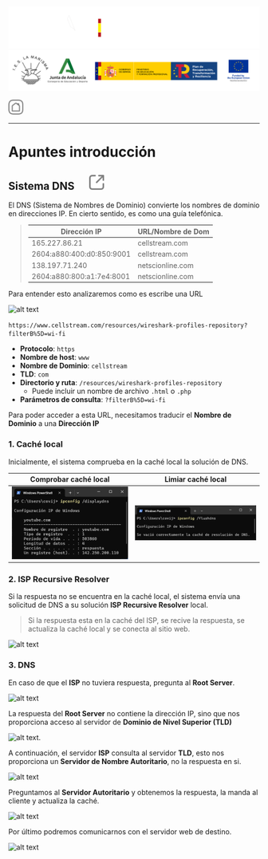 ![](/.resGen/_bannerD.png#gh-dark-mode-only)
![](/.resGen/_bannerL.png#gh-light-mode-only)

<a href="/README.md"><img src="/.resGen/_back.svg" width="30"></a>

---

# Apuntes introducción

## Sistema DNS &nbsp;&nbsp;&nbsp;&nbsp;&nbsp;<a href="https://www.cellstream.com/2017/07/19/the-dns-system-in-depth/"><img src="/.resGen/_link.svg" width="30"></a>


El DNS (Sistema de Nombres de Dominio) convierte los nombres de dominio en direcciones IP. En cierto sentido, es como una guía telefónica.

> | Dirección IP | URL/Nombre de Dom |
> | --------------------------- | ----------------- |
> | 165.227.86.21               | cellstream.com    |
> | 2604:a880:400:d0:850:9001   | cellstream.com    |
> | 138.197.71.240              | netscionline.com  |
> | 2604:a880:800:a1:7e4:8001   | netscionline.com  |

Para entender esto analizaremos como es escribe una URL

![alt text](https://www.cellstream.com/wp-content/uploads/2017/07/2020-06-20_15-06-47.png)

`https://www.cellstream.com/resources/wireshark-profiles-repository?filterB%5D=wi-fi`

- **Protocolo**: `https`
- **Nombre de host**: `www`
- **Nombre de Dominio**: `cellstream`
- **TLD**: `com`
- **Directorio y ruta**: `/resources/wireshark-profiles-repository`
  - Puede incluir un nombre de archivo `.html` o `.php`
- **Parámetros de consulta**: `?filterB%5D=wi-fi`

Para poder acceder a esta URL, necesitamos traducir el **Nombre de Dominio** a una **Dirección IP**

### 1. Caché local

Inicialmente, el sistema comprueba en la caché local la solución de DNS.

|Comprobar caché local|Limiar caché local|
|--|--|
|![](res/img/1.1.2.png)|![](res/img/1.1.3.png)|

### 2. ISP Recursive Resolver

Si la respuesta no se encuentra en la caché local, el sistema envía una solicitud de DNS a su solución **ISP Recursive Resolver** local.

> Si la respuesta esta en la caché del ISP, se recive la respuesta, se actualiza la caché local y se conecta al sitio web.

![alt text](https://www.cellstream.com/wp-content/uploads/2017/07/2020-06-20_15-14-10.png)

### 3. DNS

En caso de que el **ISP** no tuviera respuesta, pregunta al **Root Server**.

![alt text](https://www.cellstream.com/wp-content/uploads/2017/07/2020-06-20_15-17-25.png)

La respuesta del **Root Server** no contiene la dirección IP, sino que nos proporciona acceso al servidor de **Dominio de Nivel Superior (TLD)**

![alt text](https://www.cellstream.com/wp-content/uploads/2017/07/2020-06-20_15-22-07.png).

A continuación, el servidor **ISP** consulta al servidor **TLD**, esto nos proporciona un **Servidor de Nombre Autoritario**, no la respuesta en si.

![alt text](https://www.cellstream.com/wp-content/uploads/2017/07/2020-06-20_15-24-39.png)

Preguntamos al **Servidor Autoritario** y obtenemos la respuesta, la manda al cliente y actualiza la caché.

![alt text](https://www.cellstream.com/wp-content/uploads/2017/07/2020-06-20_15-26-45.png)

Por último podremos comunicarnos con el servidor web de destino.

![alt text](https://www.cellstream.com/wp-content/uploads/2017/07/2020-06-20_15-28-01.png)
